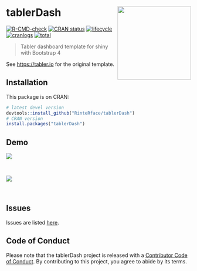 
<!-- README.md is generated from README.Rmd. Please edit that file -->

# tablerDash <img src="https://rinterface.com/inst/images/tablerDash.svg" width=200 align="right" />

<!-- badges: start -->

[![R-CMD-check](https://github.com/RinteRface/tablerDash/actions/workflows/R-CMD-check.yaml/badge.svg)](https://github.com/RinteRface/tablerDash/actions/workflows/R-CMD-check.yaml)
[![CRAN
status](https://www.r-pkg.org/badges/version/tablerDash)](https://cran.r-project.org/package=tablerDash)
[![lifecycle](https://img.shields.io/badge/lifecycle-maturing-ff69b4.svg)](https://lifecycle.r-lib.org/articles/stages.html#maturing)
[![cranlogs](https://cranlogs.r-pkg.org/badges/tablerDash)](https://cran.r-project.org/package=tablerDash)
[![total](https://cranlogs.r-pkg.org/badges/grand-total/tablerDash)](https://cran.r-project.org/package=tablerDash)
<!-- badges: end -->

> Tabler dashboard template for shiny with Bootstrap 4

See <https://tabler.io> for the original template.

## Installation

This package is on CRAN:

``` r
# latest devel version
devtools::install_github("RinteRface/tablerDash")
# CRAN version
install.packages("tablerDash")
```

## Demo

<div class="row">

<div class="card">

<a href="https://forum.posit.co/t/shiny-contest-submission-gotta-catch-em-almost-all/25284" target="_blank"><img src="https://community.rstudio.com/uploads/default/optimized/2X/6/626cbb941e2c3dfe543abde05f7e4097186811c6_2_690x431.png"></a>

</div>

</div>

<br>

<div class="row">

<div class="card">

<a href="https://forum.posit.co/t/shiny-contest-submission-gotta-catch-em-almost-all/25284" target="_blank"><img src="https://community.rstudio.com/uploads/default/optimized/2X/3/33061a47390f6fa1515302d7f05e05c1b6f3e458_2_690x431.jpeg"></a>

</div>

</div>

<br>

## Issues

Issues are listed
[here](https://github.com/RinteRface/tablerDash/issues).

## Code of Conduct

Please note that the tablerDash project is released with a [Contributor
Code of
Conduct](https://contributor-covenant.org/version/2/0/CODE_OF_CONDUCT.html).
By contributing to this project, you agree to abide by its terms.
